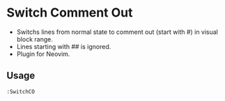 # Switch Comment Out
- Switchs lines from normal state to comment out (start with #) in visual block range.
- Lines starting with ## is ignored.
- Plugin for Neovim.

## Usage
```
:SwitchCO
```

